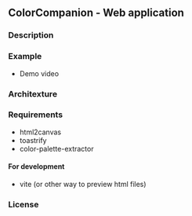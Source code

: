 ## ColorCompanion - Web application

### Description

### Example
- Demo video

### Architexture

### Requirements
- html2canvas
- toastrify
- color-palette-extractor

#### For development
- vite (or other way to preview html files)

### License